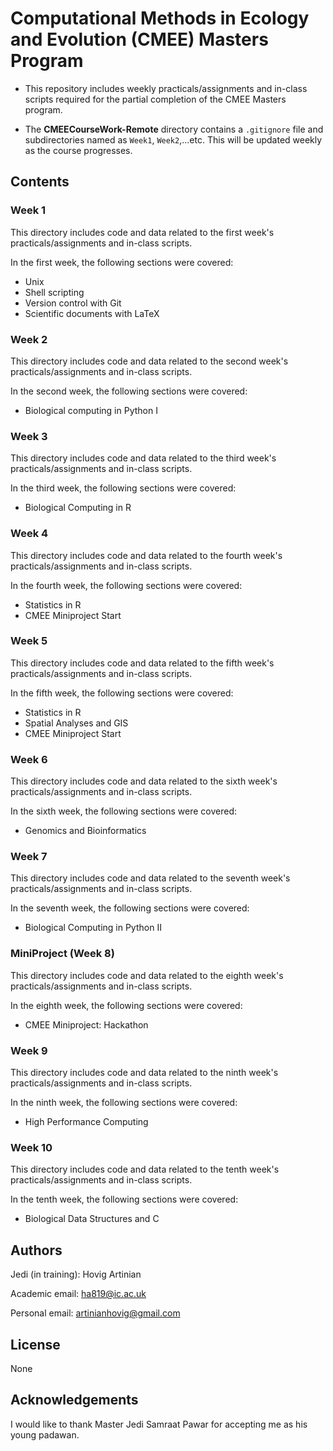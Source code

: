 # Computational Methods in Ecology and Evolution (CMEE) Masters Program

* This repository includes weekly practicals/assignments and in-class scripts required for the partial completion of the CMEE Masters program.

* The **CMEECourseWork-Remote** directory contains a `.gitignore` file and subdirectories named as `Week1`, `Week2`,...etc. This will be updated weekly as the course progresses. 

## Contents

### Week 1

This directory includes code and data related to the first week's practicals/assignments and in-class scripts. 

In the first week, the following sections were covered:

* Unix
* Shell scripting
* Version control with Git
* Scientific documents with LaTeX

### Week 2

This directory includes code and data related to the second week's practicals/assignments and in-class scripts. 

In the second week, the following sections were covered:

* Biological computing in Python I

### Week 3

This directory includes code and data related to the third week's practicals/assignments and in-class scripts. 

In the third week, the following sections were covered:

* Biological Computing in R

### Week 4

This directory includes code and data related to the fourth week's practicals/assignments and in-class scripts. 

In the fourth week, the following sections were covered:

* Statistics in R
* CMEE Miniproject Start

### Week 5

This directory includes code and data related to the fifth week's practicals/assignments and in-class scripts. 

In the fifth week, the following sections were covered:

* Statistics in R
* Spatial Analyses and GIS
* CMEE Miniproject Start

### Week 6

This directory includes code and data related to the sixth week's practicals/assignments and in-class scripts. 

In the sixth week, the following sections were covered:

* Genomics and Bioinformatics

### Week 7

This directory includes code and data related to the seventh week's practicals/assignments and in-class scripts. 

In the seventh week, the following sections were covered:

* Biological Computing in Python II

### MiniProject (Week 8)

This directory includes code and data related to the eighth week's practicals/assignments and in-class scripts. 

In the eighth week, the following sections were covered:

* CMEE Miniproject: Hackathon

### Week 9

This directory includes code and data related to the ninth week's practicals/assignments and in-class scripts. 

In the ninth week, the following sections were covered:

* High Performance Computing

### Week 10

This directory includes code and data related to the tenth week's practicals/assignments and in-class scripts. 

In the tenth week, the following sections were covered:

* Biological Data Structures and C

## Authors

Jedi (in training): Hovig Artinian

Academic email: ha819@ic.ac.uk

Personal email: artinianhovig@gmail.com

## License

None

## Acknowledgements

I would like to thank Master Jedi Samraat Pawar for accepting me as his young padawan.
